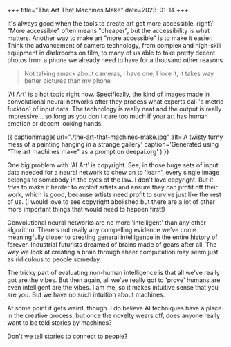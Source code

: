 +++
title="The Art That Machines Make"
date=2023-01-14
+++

It's always good when the tools to create art get more accessible, right?
"More accessible" often means "cheaper", but the accessibility is what matters.
Another way to make art "more accessible" is to make it easier.
Think the advancement of camera technology, from complex and high-skill equipment 
in darkrooms on film, to many of us able to take pretty decent photos from a phone
we already need to have for a thousand other reasons.

> Not talking smack about cameras, I have one, I love it, it takes way better pictures than my phone

'AI Art' is a hot topic right now.
Specifically, the kind of images made in convolutional
neural networks after they process what experts call 'a metric fuckton' of input data.
The technology is really neat and the output is really impressive... so long as
you don't care too much if your art has human emotion or decent looking hands.

{{ captionimage(
  url="./the-art-that-machines-make.jpg"
  alt='A twisty turny mess of a painting hanging in a strange gallery'
  caption='Generated using "The art machines make" as a prompt on deepai.org'
) }}

One big problem with 'AI Art' is copyright.
See, in those huge sets of input data needed for a neural network to chew on to 'learn', every single image belongs to somebody in the eyes of the law.
I don't love copyright. But it *tries* to make it harder to exploit artists
and ensure they can profit off their work, which is good, because artists need profit to survive just like the rest of us.
(I would love to see copyright abolished but there are a lot of other more important things that would need to happen first!)

Convolutional neural networks are no more 'intelligent' than any other algorithm.
There's not really any compelling evidence we've come meaningfully closer to creating
general intelligence in the entire history of forever.
Industrial futurists dreamed of brains made of gears after all.
The way we look at creating a brain through sheer computation may seem just as ridiculous
to people someday.

The tricky part of evaluating non-human intelligence is that all we've really got are the vibes.
But then again, all we've really got to 'prove' humans are even intelligent are the vibes.
I am me, so it makes intuitive sense that you are you.
But we have no such intuition about machines.

At some point it gets weird, though. I do believe AI techniques have a place in the
creative process, but once the novelty wears off, does anyone really want to be
told stories by machines?

Don't we tell stories to connect to people?
